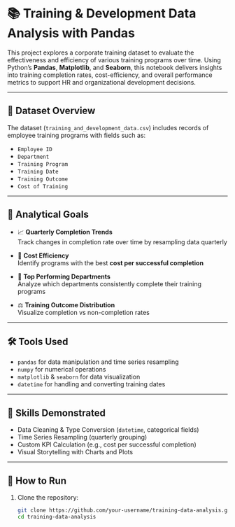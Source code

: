 # 📚 Training & Development Data Analysis with Pandas

This project explores a corporate training dataset to evaluate the effectiveness and efficiency of various training programs over time. Using Python’s **Pandas**, **Matplotlib**, and **Seaborn**, this notebook delivers insights into training completion rates, cost-efficiency, and overall performance metrics to support HR and organizational development decisions.

---

## 📁 Dataset Overview

The dataset (`training_and_development_data.csv`) includes records of employee training programs with fields such as:

- `Employee ID`
- `Department`
- `Training Program`
- `Training Date`
- `Training Outcome`
- `Cost of Training`

---

## 🎯 Analytical Goals

- 📈 **Quarterly Completion Trends**  
  Track changes in completion rate over time by resampling data quarterly

- 💸 **Cost Efficiency**  
  Identify programs with the best **cost per successful completion**

- 🏅 **Top Performing Departments**  
  Analyze which departments consistently complete their training programs

- ⚖️ **Training Outcome Distribution**  
  Visualize completion vs non-completion rates

---

## 🛠️ Tools Used

- `pandas` for data manipulation and time series resampling  
- `numpy` for numerical operations  
- `matplotlib` & `seaborn` for data visualization  
- `datetime` for handling and converting training dates  

---

## 🧠 Skills Demonstrated

- Data Cleaning & Type Conversion (`datetime`, categorical fields)  
- Time Series Resampling (quarterly grouping)  
- Custom KPI Calculation (e.g., cost per successful completion)  
- Visual Storytelling with Charts and Plots  

---

## 🚀 How to Run

1. Clone the repository:
   ```bash
   git clone https://github.com/your-username/training-data-analysis.git
   cd training-data-analysis
